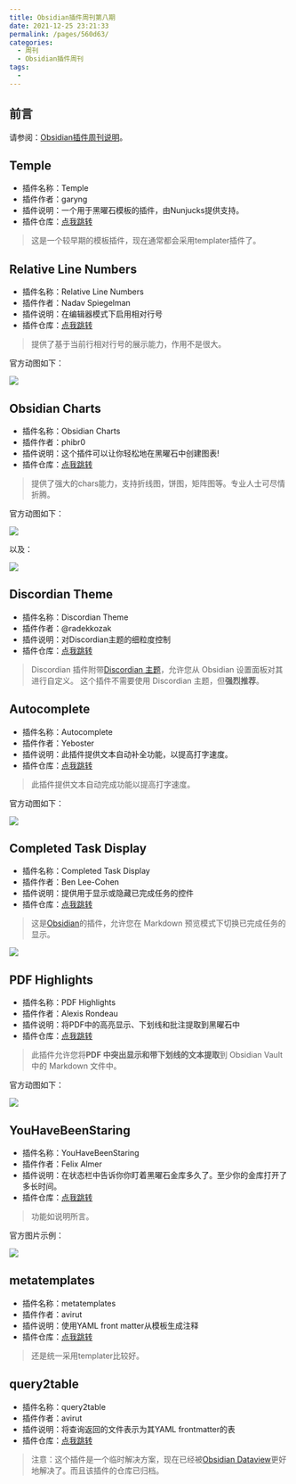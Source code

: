 ```yaml
---
title: Obsidian插件周刊第八期
date: 2021-12-25 23:21:33
permalink: /pages/560d63/
categories:
  - 周刊
  - Obsidian插件周刊
tags:
  - 
---
```

## 前言

请参阅：[Obsidian插件周刊说明](https://wiki.eryajf.net/pages/bcc523/)。

## Temple

- 插件名称：Temple
- 插件作者：garyng
- 插件说明：一个用于黑曜石模板的插件，由Nunjucks提供支持。
- 插件仓库：[点我跳转](https://github.com/garyng/obsidian-temple)

> 这是一个较早期的模板插件，现在通常都会采用templater插件了。

## Relative Line Numbers

- 插件名称：Relative Line Numbers
- 插件作者：Nadav Spiegelman
- 插件说明：在编辑器模式下启用相对行号
- 插件仓库：[点我跳转](https://github.com/nadavspi/obsidian-relative-line-numbers)

> 提供了基于当前行相对行号的展示能力，作用不是很大。

官方动图如下：

![](http://t.eryajf.net/imgs/2021/12/b4ff87109d088b24.gif)

## Obsidian Charts

- 插件名称：Obsidian Charts
- 插件作者：phibr0
- 插件说明：这个插件可以让你轻松地在黑曜石中创建图表!
- 插件仓库：[点我跳转](https://github.com/phibr0/obsidian-charts)

> 提供了强大的chars能力，支持折线图，饼图，矩阵图等。专业人士可尽情折腾。

官方动图如下： 

![](http://t.eryajf.net/imgs/2021/12/e3084d2e33cf6351.gif)

以及：

![](http://t.eryajf.net/imgs/2021/12/02b028d0df68bd32.gif)

## Discordian Theme

- 插件名称：Discordian Theme
- 插件作者：@radekkozak
- 插件说明：对Discordian主题的细粒度控制
- 插件仓库：[点我跳转](https://github.com/radekkozak/discordian-plugin)

>Discordian 插件附带[Discordian 主题](https://github.com/radekkozak/discordian)，允许您从 Obsidian 设置面板对其进行自定义。
这个插件不需要使用 Discordian 主题，但**强烈推荐**。

## Autocomplete

- 插件名称：Autocomplete
- 插件作者：Yeboster
- 插件说明：此插件提供文本自动补全功能，以提高打字速度。
- 插件仓库：[点我跳转](https://github.com/yeboster/autocomplete-obsidian)

> 此插件提供文本自动完成功能以提高打字速度。

官方动图如下： 

![](http://t.eryajf.net/imgs/2021/12/a46171767bfb6255.gif)

## Completed Task Display

- 插件名称：Completed Task Display
- 插件作者：Ben Lee-Cohen
- 插件说明：提供用于显示或隐藏已完成任务的控件
- 插件仓库：[点我跳转](https://github.com/heliostatic/completed-task-display)

> 这是[Obsidian](https://obsidian.md/)的插件，允许您在 Markdown 预览模式下切换已完成任务的显示。

![](http://t.eryajf.net/imgs/2021/12/4aab00f02f07efe9.gif)

## PDF Highlights

- 插件名称：PDF Highlights
- 插件作者：Alexis Rondeau
- 插件说明：将PDF中的高亮显示、下划线和批注提取到黑曜石中
- 插件仓库：[点我跳转](https://github.com/akaalias/obsidian-extract-pdf-highlights)

>此插件允许您将**PDF 中突出显示和带下划线的文本提取**到 Obsidian Vault 中的 Markdown 文件中。

官方动图如下： 

![](http://t.eryajf.net/imgs/2021/12/beb1174b8b84ab13.gif)

## YouHaveBeenStaring

- 插件名称：YouHaveBeenStaring
- 插件作者：Felix Almer
- 插件说明：在状态栏中告诉你你盯着黑曜石金库多久了。至少你的金库打开了多长时间。
- 插件仓库：[点我跳转](https://github.com/fxal/obsidian-youhavebeenstaring-plugin)

> 功能如说明所言。

官方图片示例：

![](http://t.eryajf.net/imgs/2021/12/496ca113c939d122.png)

## metatemplates

- 插件名称：metatemplates
- 插件作者：avirut
- 插件说明：使用YAML front matter从模板生成注释
- 插件仓库：[点我跳转](https://github.com/avirut/obsidian-metatemplates)

> 还是统一采用templater比较好。

## query2table

- 插件名称：query2table
- 插件作者：avirut
- 插件说明：将查询返回的文件表示为其YAML frontmatter的表
- 插件仓库：[点我跳转](https://github.com/avirut/obsidian-query2table)

> 注意：这个插件是一个临时解决方案，现在已经被[Obsidian Dataview](https://github.com/blacksmithgu/obsidian-dataview)更好地解决了。而且该插件的仓库已归档。


